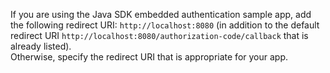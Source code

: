   If you are using the Java SDK embedded authentication sample app, add the following redirect URI: `http://localhost:8080` (in addition to the default redirect URI `http://localhost:8080/authorization-code/callback` that is already listed). <br>
  Otherwise, specify the redirect URI that is appropriate for your app.
